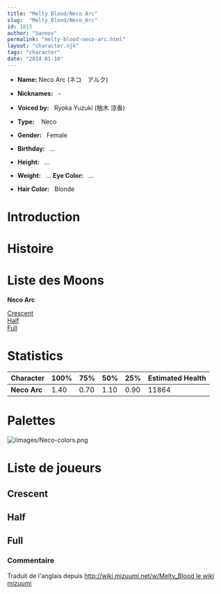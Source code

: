 ```yaml
---
title: "Melty Blood/Neco Arc"
slug:  "Melty_Blood/Neco_Arc"
id: 1815
author: "Sannos"
permalink: "melty-blood-neco-arc.html"
layout: "character.njk"
tags: "character"
date: "2014-01-10"
---
```


- **Name:** Neco Arc (ネコ　アルク)
- **Nicknames:**   -
 
- **Voiced by:**   Ryoka Yuzuki (柚木
涼香)
- **Type:**    Neco 
- **Gender:**   Female 
- **Birthday:**   ...
- **Height:**   ...
- **Weight:**   ...
 **Eye Color:**   ...
- **Hair Color:**   Blonde
# Introduction

# Histoire

# Liste des Moons

**Neco Arc**

[Crescent](Melty_Blood/Neco_Arc/Crescent_Moon)  
[Half](Melty_Blood/Neco_Arc/Half_Moon)  
[Full](Melty_Blood/Neco_Arc/Full_Moon)  

# Statistics

| Character    | 100% | 75%  | 50%  | 25%  | Estimated Health |
|--------------|------|------|------|------|------------------|
| **Neco Arc** | 1.40 | 0.70 | 1.10 | 0.90 | 11864            |

# Palettes

![](/images/Neco-colors.png "/images/Neco-colors.png")

# Liste de joueurs

## Crescent

## Half

## Full

### Commentaire

Traduit de l'anglais depuis [http://wiki.mizuumi.net/w/Melty_Blood le
wiki
mizuumi](http://wiki.mizuumi.net/w/Melty_Blood_le_wiki_mizuumi)


